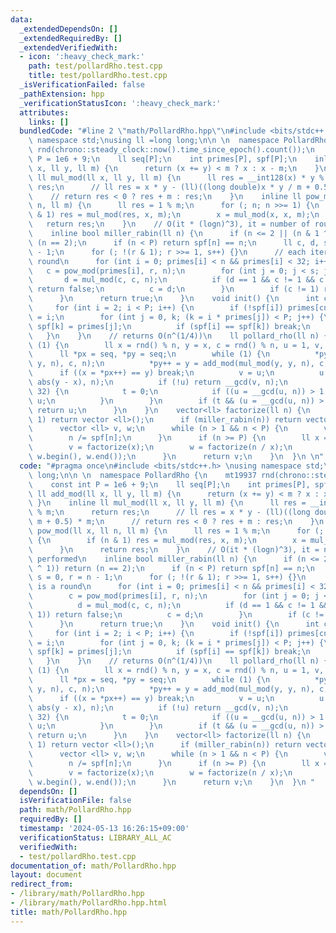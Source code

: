 ```yaml
---
data:
  _extendedDependsOn: []
  _extendedRequiredBy: []
  _extendedVerifiedWith:
  - icon: ':heavy_check_mark:'
    path: test/pollardRho.test.cpp
    title: test/pollardRho.test.cpp
  _isVerificationFailed: false
  _pathExtension: hpp
  _verificationStatusIcon: ':heavy_check_mark:'
  attributes:
    links: []
  bundledCode: "#line 2 \"math/PollardRho.hpp\"\n#include <bits/stdc++.h> \nusing\
    \ namespace std;\nusing ll =long long;\n\n \n  namespace PollardRho {\n    mt19937\
    \ rnd(chrono::steady_clock::now().time_since_epoch().count());\n    const int\
    \ P = 1e6 + 9;\n    ll seq[P];\n    int primes[P], spf[P];\n    inline ll add_mod(ll\
    \ x, ll y, ll m) {\n      return (x += y) < m ? x : x - m;\n    }\n    inline\
    \ ll mul_mod(ll x, ll y, ll m) {\n      ll res = __int128(x) * y % m;\n      return\
    \ res;\n      // ll res = x * y - (ll)((long double)x * y / m + 0.5) * m;\n  \
    \    // return res < 0 ? res + m : res;\n    }\n    inline ll pow_mod(ll x, ll\
    \ n, ll m) {\n      ll res = 1 % m;\n      for (; n; n >>= 1) {\n        if (n\
    \ & 1) res = mul_mod(res, x, m);\n        x = mul_mod(x, x, m);\n      }\n   \
    \   return res;\n    }\n    // O(it * (logn)^3), it = number of rounds performed\n\
    \    inline bool miller_rabin(ll n) {\n      if (n <= 2 || (n & 1 ^ 1)) return\
    \ (n == 2);\n      if (n < P) return spf[n] == n;\n      ll c, d, s = 0, r = n\
    \ - 1;\n      for (; !(r & 1); r >>= 1, s++) {}\n      // each iteration is a\
    \ round\n      for (int i = 0; primes[i] < n && primes[i] < 32; i++) {\n     \
    \   c = pow_mod(primes[i], r, n);\n        for (int j = 0; j < s; j++) {\n   \
    \       d = mul_mod(c, c, n);\n          if (d == 1 && c != 1 && c != (n - 1))\
    \ return false;\n          c = d;\n        }\n        if (c != 1) return false;\n\
    \      }\n      return true;\n    }\n    void init() {\n      int cnt = 0;\n \
    \     for (int i = 2; i < P; i++) {\n        if (!spf[i]) primes[cnt++] = spf[i]\
    \ = i;\n        for (int j = 0, k; (k = i * primes[j]) < P; j++) {\n         \
    \ spf[k] = primes[j];\n          if (spf[i] == spf[k]) break;\n        }\n   \
    \   }\n    }\n    // returns O(n^(1/4))\n    ll pollard_rho(ll n) {\n      while\
    \ (1) {\n        ll x = rnd() % n, y = x, c = rnd() % n, u = 1, v, t = 0;\n  \
    \      ll *px = seq, *py = seq;\n        while (1) {\n          *py++ = y = add_mod(mul_mod(y,\
    \ y, n), c, n);\n          *py++ = y = add_mod(mul_mod(y, y, n), c, n);\n    \
    \      if ((x = *px++) == y) break;\n          v = u;\n          u = mul_mod(u,\
    \ abs(y - x), n);\n          if (!u) return __gcd(v, n);\n          if (++t ==\
    \ 32) {\n            t = 0;\n            if ((u = __gcd(u, n)) > 1 && u < n) return\
    \ u;\n          }\n        }\n        if (t && (u = __gcd(u, n)) > 1 && u < n)\
    \ return u;\n      }\n    }\n    vector<ll> factorize(ll n) {\n      if (n ==\
    \ 1) return vector <ll>();\n      if (miller_rabin(n)) return vector<ll> {n};\n\
    \      vector <ll> v, w;\n      while (n > 1 && n < P) {\n        v.push_back(spf[n]);\n\
    \        n /= spf[n];\n      }\n      if (n >= P) {\n        ll x = pollard_rho(n);\n\
    \        v = factorize(x);\n        w = factorize(n / x);\n        v.insert(v.end(),\
    \ w.begin(), w.end());\n      }\n      return v;\n    }\n  }\n \n"
  code: "#pragma once\n#include <bits/stdc++.h> \nusing namespace std;\nusing ll =long\
    \ long;\n\n \n  namespace PollardRho {\n    mt19937 rnd(chrono::steady_clock::now().time_since_epoch().count());\n\
    \    const int P = 1e6 + 9;\n    ll seq[P];\n    int primes[P], spf[P];\n    inline\
    \ ll add_mod(ll x, ll y, ll m) {\n      return (x += y) < m ? x : x - m;\n   \
    \ }\n    inline ll mul_mod(ll x, ll y, ll m) {\n      ll res = __int128(x) * y\
    \ % m;\n      return res;\n      // ll res = x * y - (ll)((long double)x * y /\
    \ m + 0.5) * m;\n      // return res < 0 ? res + m : res;\n    }\n    inline ll\
    \ pow_mod(ll x, ll n, ll m) {\n      ll res = 1 % m;\n      for (; n; n >>= 1)\
    \ {\n        if (n & 1) res = mul_mod(res, x, m);\n        x = mul_mod(x, x, m);\n\
    \      }\n      return res;\n    }\n    // O(it * (logn)^3), it = number of rounds\
    \ performed\n    inline bool miller_rabin(ll n) {\n      if (n <= 2 || (n & 1\
    \ ^ 1)) return (n == 2);\n      if (n < P) return spf[n] == n;\n      ll c, d,\
    \ s = 0, r = n - 1;\n      for (; !(r & 1); r >>= 1, s++) {}\n      // each iteration\
    \ is a round\n      for (int i = 0; primes[i] < n && primes[i] < 32; i++) {\n\
    \        c = pow_mod(primes[i], r, n);\n        for (int j = 0; j < s; j++) {\n\
    \          d = mul_mod(c, c, n);\n          if (d == 1 && c != 1 && c != (n -\
    \ 1)) return false;\n          c = d;\n        }\n        if (c != 1) return false;\n\
    \      }\n      return true;\n    }\n    void init() {\n      int cnt = 0;\n \
    \     for (int i = 2; i < P; i++) {\n        if (!spf[i]) primes[cnt++] = spf[i]\
    \ = i;\n        for (int j = 0, k; (k = i * primes[j]) < P; j++) {\n         \
    \ spf[k] = primes[j];\n          if (spf[i] == spf[k]) break;\n        }\n   \
    \   }\n    }\n    // returns O(n^(1/4))\n    ll pollard_rho(ll n) {\n      while\
    \ (1) {\n        ll x = rnd() % n, y = x, c = rnd() % n, u = 1, v, t = 0;\n  \
    \      ll *px = seq, *py = seq;\n        while (1) {\n          *py++ = y = add_mod(mul_mod(y,\
    \ y, n), c, n);\n          *py++ = y = add_mod(mul_mod(y, y, n), c, n);\n    \
    \      if ((x = *px++) == y) break;\n          v = u;\n          u = mul_mod(u,\
    \ abs(y - x), n);\n          if (!u) return __gcd(v, n);\n          if (++t ==\
    \ 32) {\n            t = 0;\n            if ((u = __gcd(u, n)) > 1 && u < n) return\
    \ u;\n          }\n        }\n        if (t && (u = __gcd(u, n)) > 1 && u < n)\
    \ return u;\n      }\n    }\n    vector<ll> factorize(ll n) {\n      if (n ==\
    \ 1) return vector <ll>();\n      if (miller_rabin(n)) return vector<ll> {n};\n\
    \      vector <ll> v, w;\n      while (n > 1 && n < P) {\n        v.push_back(spf[n]);\n\
    \        n /= spf[n];\n      }\n      if (n >= P) {\n        ll x = pollard_rho(n);\n\
    \        v = factorize(x);\n        w = factorize(n / x);\n        v.insert(v.end(),\
    \ w.begin(), w.end());\n      }\n      return v;\n    }\n  }\n "
  dependsOn: []
  isVerificationFile: false
  path: math/PollardRho.hpp
  requiredBy: []
  timestamp: '2024-05-13 16:26:15+09:00'
  verificationStatus: LIBRARY_ALL_AC
  verifiedWith:
  - test/pollardRho.test.cpp
documentation_of: math/PollardRho.hpp
layout: document
redirect_from:
- /library/math/PollardRho.hpp
- /library/math/PollardRho.hpp.html
title: math/PollardRho.hpp
---
```

